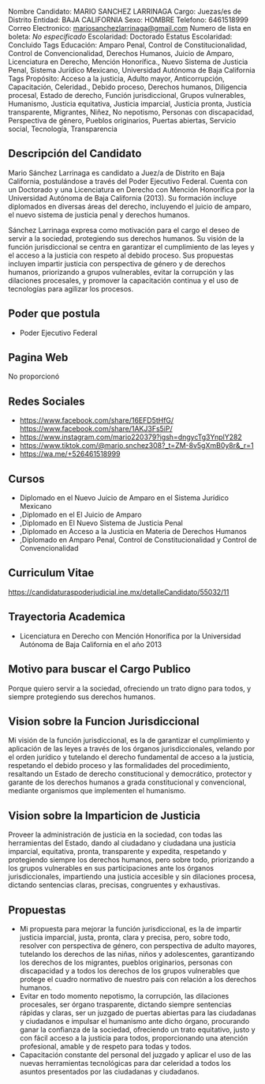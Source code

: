 Nombre Candidato: MARIO SANCHEZ LARRINAGA
Cargo: Juezas/es de Distrito
Entidad: BAJA CALIFORNIA
Sexo: HOMBRE
Telefono: 6461518999
Correo Electronico: mariosanchezlarrinaga@gmail.com
Numero de lista en boleta: *No especificado*
Escolaridad: Doctorado
Estatus Escolaridad: Concluido
Tags Educación: Amparo Penal, Control de Constitucionalidad, Control de Convencionalidad, Derechos Humanos, Juicio de Amparo, Licenciatura en Derecho, Mención Honorífica., Nuevo Sistema de Justicia Penal, Sistema Jurídico Mexicano, Universidad Autónoma de Baja California
Tags Propósito: Acceso a la justicia, Adulto mayor, Anticorrupción, Capacitación, Celeridad., Debido proceso, Derechos humanos, Diligencia procesal, Estado de derecho, Función jurisdiccional, Grupos vulnerables, Humanismo, Justicia equitativa, Justicia imparcial, Justicia pronta, Justicia transparente, Migrantes, Niñez, No nepotismo, Personas con discapacidad, Perspectiva de género, Pueblos originarios, Puertas abiertas, Servicio social, Tecnología, Transparencia


## Descripción del Candidato 

Mario Sánchez Larrinaga es candidato a Juez/a de Distrito en Baja California, postulándose a través del Poder Ejecutivo Federal. Cuenta con un Doctorado y una Licenciatura en Derecho con Mención Honorífica por la Universidad Autónoma de Baja California (2013). Su formación incluye diplomados en diversas áreas del derecho, incluyendo el juicio de amparo, el nuevo sistema de justicia penal y derechos humanos.

Sánchez Larrinaga expresa como motivación para el cargo el deseo de servir a la sociedad, protegiendo sus derechos humanos. Su visión de la función jurisdiccional se centra en garantizar el cumplimiento de las leyes y el acceso a la justicia con respeto al debido proceso. Sus propuestas incluyen impartir justicia con perspectiva de género y de derechos humanos, priorizando a grupos vulnerables, evitar la corrupción y las dilaciones procesales, y promover la capacitación continua y el uso de tecnologías para agilizar los procesos.


## Poder que postula

- Poder Ejecutivo Federal


## Pagina Web

No proporcionó


## Redes Sociales

- https://www.facebook.com/share/16EFD5tHfG/   https://www.facebook.com/share/1AKJ3Fs5iP/
- https://www.instagram.com/mario220379?igsh=dngycTg3YnplY282
- https://www.tiktok.com/@mario.snchez308?_t=ZM-8v5gXmB0y8r&_r=1
- https://wa.me/+526461518999


## Cursos

- Diplomado en el Nuevo Juicio de Amparo en el Sistema Jurídico Mexicano
- ,Diplomado en el El Juicio de Amparo
- ,Diplomado en El Nuevo Sistema de Justicia Penal
- ,Diplomado en Acceso a la Justicia en Materia de Derechos Humanos
- ,Diplomado en Amparo	Penal,	Control de Constitucionalidad y Control de Convencionalidad


## Curriculum Vitae

https://candidaturaspoderjudicial.ine.mx/detalleCandidato/55032/11


## Trayectoria Academica

- Licenciatura en Derecho con Mención Honorífica por la Universidad Autónoma de Baja California en el año 2013


## Motivo para buscar el Cargo Publico

Porque quiero servir a la sociedad, ofreciendo un trato digno para todos, y siempre protegiendo sus derechos humanos.


## Vision sobre la Funcion Jurisdiccional

Mi visión de la función jurisdiccional, es la de garantizar el cumplimiento y aplicación de las leyes a través de los órganos jurisdiccionales, velando por el orden jurídico y tutelando el derecho fundamental de acceso a la justicia, respetando el debido proceso y las formalidades del procedimiento, resaltando un Estado de derecho constitucional y democrático, protector y garante de los derechos humanos a grada constitucional y convencional, mediante organismos que implementen el humanismo.


## Vision sobre la Imparticion de Justicia

Proveer la administración de justicia en la sociedad, con todas las herramientas del Estado, dando al ciudadano y ciudadana una justicia imparcial, equitativa, pronta, transparente y expedita, respetando y protegiendo siempre los derechos humanos, pero sobre todo, priorizando a los grupos vulnerables en sus participaciones ante los órganos jurisdiccionales, impartiendo una justicia accesible y sin dilaciones procesa, dictando sentencias claras, precisas, congruentes y exhaustivas.


## Propuestas

- Mi propuesta para mejorar la función jurisdiccional, es la de impartir justicia imparcial, justa, pronta, clara y precisa, pero, sobre todo, resolver con perspectiva de género, con perspectiva de adulto mayores, tutelando los derechos de las niñas, niños y adolescentes, garantizando los derechos de los migrantes, pueblos originarios, personas con discapacidad y a todos los derechos de los grupos vulnerables que protege el cuadro normativo de nuestro país con relación a los derechos humanos.
- Evitar en todo momento nepotismo, la corrupción, las dilaciones procesales, ser órgano trasparente, dictando siempre sentencias rápidas y claras, ser un juzgado de puertas abiertas para las ciudadanas y ciudadanos e impulsar el humanismo ante dicho órgano, procurando ganar la confianza de la sociedad, ofreciendo un trato equitativo, justo y con fácil acceso a la justicia para todos, proporcionando una atención profesional, amable y de respeto para todas y todos.
- Capacitación constante del personal del juzgado y aplicar el uso de las nuevas herramientas tecnológicas para dar celeridad a todos los asuntos presentados por las ciudadanas y ciudadanos.

